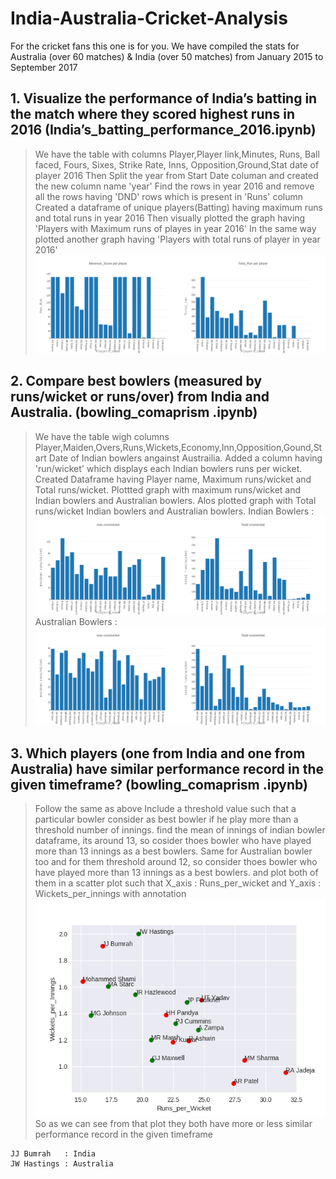 # India-Australia-Cricket-Analysis
For the cricket fans this one is for you. We have compiled the stats for Australia (over 60 matches) &amp; India (over 50 matches) from January 2015 to September 2017

## 1. Visualize the performance of India’s batting in the match where they scored highest runs in 2016 (India’s_batting_performance_2016.ipynb)
> We have the table with columns Player,Player link,Minutes, Runs, Ball faced, Fours, Sixes, Strike Rate, Inns, Opposition,Ground,Stat date
of player 2016
> Then Split the year from Start Date columan and created the new column name 'year'
> Find the rows in year 2016 and remove all the rows having 'DND' rows which is present in 'Runs' column
> Created a dataframe of unique players(Batting) having maximum runs and total runs in year 2016
> Then visually plotted the graph  having 'Players with Maximum runs of playes in year 2016'
> In the same way plotted another graph  having 'Players with total runs of player in year 2016' 
![Alt text](im1.png?raw=true "Batting") 

## 2. Compare best bowlers (measured by runs/wicket or runs/over) from India and Australia. (bowling_comaprism .ipynb)
> We have the table wigh columns Player,Maiden,Overs,Runs,Wickets,Economy,Inn,Opposition,Gound,Start Date of Indian bowlers angainst Austrailia.
> Added a column having 'run/wicket' which displays each Indian bowlers runs per wicket.
> Created Dataframe having Player name, Maximum runs/wicket and Total runs/wicket.
> Plottted graph with maximum runs/wicket and Indian bowlers and Australian bowlers.
> Alos plotted graph with Total runs/wicket Indian bowlers and Australian bowlers.
> Indian Bowlers      :  ![Alt text](im2.png?raw=true "Batting")
> Australian Bowlers  :  ![Alt text](im3.png?raw=true "Batting") 
 
## 3. Which players (one from India and one from Australia) have similar performance record in the given timeframe? (bowling_comaprism .ipynb)
> Follow the same as above 
> Include a threshold value such that a particular bowler consider as best bowler if he play more than a threshold number of innings.
> find the mean of innings of indian bowler dataframe, its around 13, so cosider thoes bowler who have played more than 13 innings as a best bowlers.
> Same for Australian bowler too and for them threshold around 12, so consider thoes bowler who have played more than 13 innings as a best bowlers.
> and plot both of them in a scatter plot such that X_axis : Runs_per_wicket and Y_axis : Wickets_per_innings with annotation
![Alt text](imx.png?raw=true "Batting") 
> So as we can see from that plot they both have more or less similar performance record in the given timeframe
```
JJ Bumrah   : India
JW Hastings : Australia

```

